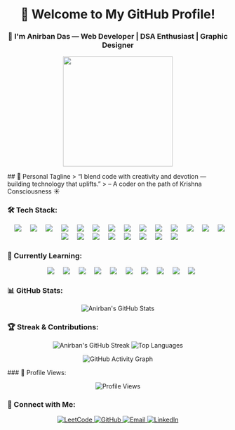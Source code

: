 <!-- Banner Image -->
<h1 align="center">👋 Welcome to My GitHub Profile!</h1>
<h3 align="center">🚀 I'm Anirban Das — Web Developer | DSA Enthusiast | Graphic Designer</h3>


<!-- Coding GIF -->
<p align="center">
  <img src="https://media.giphy.com/media/M9gbBd9nbDrOTu1Mqx/giphy.gif" width="250"/>
</p>
## 💫 Personal Tagline
> “I blend code with creativity and devotion — building technology that uplifts.”  
> – A coder on the path of Krishna Consciousness ☀️

### 🛠️ Tech Stack:
<p align="center">     <img src="https://img.shields.io/badge/C-00599C?style=flat&logo=c&logoColor=white"/>     <img src="https://img.shields.io/badge/C++-00599C?style=flat&logo=c%2B%2B&logoColor=white"/>     <img src="https://img.shields.io/badge/Python-3776AB?style=flat&logo=python&logoColor=white"/>     <img src="https://img.shields.io/badge/HTML5-E34F26?style=flat&logo=html5&logoColor=white"/>     <img src="https://img.shields.io/badge/CSS3-1572B6?style=flat&logo=css3&logoColor=white"/>     <img src="https://img.shields.io/badge/JavaScript-F7DF1E?style=flat&logo=javascript&logoColor=black"/>     <img src="https://img.shields.io/badge/TailwindCSS-38B2AC?style=flat&logo=tailwind-css&logoColor=white"/>     <img src="https://img.shields.io/badge/Numpy-013243?style=flat&logo=numpy&logoColor=white"/>     <img src="https://img.shields.io/badge/Pandas-150458?style=flat&logo=pandas&logoColor=white"/>     <img src="https://img.shields.io/badge/Matplotlib-11557C?style=flat&logo=plotly&logoColor=white"/>     <img src="https://img.shields.io/badge/Seaborn-2E6E9E?style=flat&logo=python&logoColor=white"/>     <img src="https://img.shields.io/badge/Excel-217346?style=flat&logo=microsoft-excel&logoColor=white"/>     <img src="https://img.shields.io/badge/Power%20BI-F2C811?style=flat&logo=powerbi&logoColor=black"/>     <img src="https://img.shields.io/badge/Git-F05032?style=flat&logo=git&logoColor=white"/>     <img src="https://img.shields.io/badge/GitHub-181717?style=flat&logo=github&logoColor=white"/>     <img src="https://img.shields.io/badge/Data%20Structures-4CAF50?style=flat&logo=files&logoColor=white"/>     <img src="https://img.shields.io/badge/Algorithms-8E44AD?style=flat&logo=codeforces&logoColor=white"/>     <img src="https://img.shields.io/badge/SQL-4479A1?style=flat&logo=mysql&logoColor=white"/>     <img src="https://img.shields.io/badge/Graphic%20Design-E44D26?style=flat&logo=adobe-illustrator&logoColor=white"/>     <img src="https://img.shields.io/badge/Canva-00C4CC?style=flat&logo=canva&logoColor=white"/>     <img src="https://img.shields.io/badge/Figma-F24E1E?style=flat&logo=figma&logoColor=white"/>     <img src="https://img.shields.io/badge/ChatGPT-41B883?style=flat&logo=openai&logoColor=white"/> </p>

### 🌟 Currently Learning:
<p align="center">     <img src="https://img.shields.io/badge/JavaScript-Advanced-F7DF1E?style=flat&logo=javascript&logoColor=black"/>     <img src="https://img.shields.io/badge/React.js-20232A?style=flat&logo=react&logoColor=61DAFB"/>     <img src="https://img.shields.io/badge/Frontend%20Development-FF6F61?style=flat&logo=webcomponents.org&logoColor=white"/>     <img src="https://img.shields.io/badge/Express.js-000000?style=flat&logo=express&logoColor=white"/>     <img src="https://img.shields.io/badge/Node.js-339933?style=flat&logo=node.js&logoColor=white"/>     <img src="https://img.shields.io/badge/MongoDB-47A248?style=flat&logo=mongodb&logoColor=white"/>     <img src="https://img.shields.io/badge/Data%20Structures%20&%20Algorithms-4CAF50?style=flat&logo=codeforces&logoColor=white"/>     <img src="https://img.shields.io/badge/Data%20Science-00758F?style=flat&logo=jupyter&logoColor=white"/>     <img src="https://img.shields.io/badge/Machine%20Learning-FF6F00?style=flat&logo=scikit-learn&logoColor=white"/>     <img src="https://img.shields.io/badge/AI%20%26%20ML-FF4081?style=flat&logo=openai&logoColor=white"/> </p>

### 📊 GitHub Stats:
<p align="center">
  <img src="https://github-readme-stats.vercel.app/api?username=imanirbandas&show_icons=true&theme=radical" alt="Anirban's GitHub Stats"/>
</p>

### 🏆 Streak & Contributions:
<p align="center">
  <img src="https://github-readme-streak-stats.herokuapp.com/?user=imanirbandas&theme=radical" alt="Anirban's GitHub Streak"/>
  <img src="https://github-readme-stats.vercel.app/api/top-langs/?username=imanirbandas&layout=compact&theme=radical" alt="Top Languages"/>
</p>
<p align="center"> <img src="https://github-readme-activity-graph.vercel.app/graph?username=imanirbandas&theme=react-dark&area=true&hide_border=true" alt="GitHub Activity Graph"/> </p>
### 👀 Profile Views:
<p align="center">
  <img src="https://komarev.com/ghpvc/?username=imanirbandas&color=blue" alt="Profile Views"/>
</p>

### 💌 Connect with Me:
<p align="center">
  <a href="https://leetcode.com/u/anirban2025/">
    <img src="https://img.shields.io/badge/LeetCode-orange?style=flat&logo=leetcode" alt="LeetCode">
  </a>
  <a href="https://github.com/imanirbandas">
    <img src="https://img.shields.io/badge/GitHub-black?style=flat&logo=github" alt="GitHub">
  </a>
  <a href="mailto:anirbaneducation2025@gmail.com">
    <img src="https://img.shields.io/badge/Email-D14836?style=flat&logo=gmail&logoColor=white" alt="Email">
  </a>
  <a href="https://www.linkedin.com/in/itsanirbandas">
    <img src="https://img.shields.io/badge/LinkedIn-0A66C2?style=flat&logo=linkedin&logoColor=white" alt="LinkedIn">
  </a>
</p>




